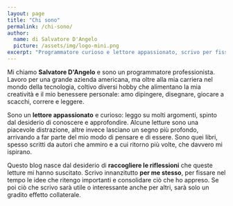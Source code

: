 ```yaml
---
layout: page
title: "Chi sono"
permalink: /chi-sono/
author:
  name: di Salvatore D'Angelo
  picture: /assets/img/logo-mini.png
excerpt: "Programmatore curioso e lettore appassionato, scrivo per fissare nella memoria le riflessioni nate dai libri che più mi hanno ispirato."
---
```


Mi chiamo **Salvatore D'Angelo** e sono un programmatore professionista. Lavoro per una grande azienda americana, ma oltre alla mia carriera nel mondo della tecnologia, coltivo diversi hobby che alimentano la mia creatività e il mio benessere personale: amo dipingere, disegnare, giocare a scacchi, correre e leggere.

Sono un **lettore appassionato** e curioso: leggo su molti argomenti, spinto dal desiderio di conoscere e approfondire. Alcune letture sono una piacevole distrazione, altre invece lasciano un segno più profondo, arrivando a far parte del mio modo di pensare e di essere. Sono quei libri, spesso scritti da autori che ammiro e a cui ritorno più volte, che davvero mi ispirano.

Questo blog nasce dal desiderio di **raccogliere le riflessioni** che queste letture mi hanno suscitato. Scrivo innanzitutto **per me stesso**, per fissare nel tempo le idee che ritengo importanti e consolidare ciò che ho appreso. Se poi ciò che scrivo sarà utile o interessante anche per altri, sarà solo un gradito effetto collaterale.
